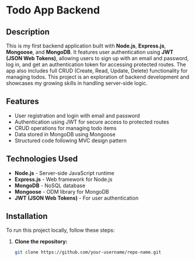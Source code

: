 # Todo App Backend

## Description
This is my first backend application built with **Node.js**, **Express.js**, **Mongoose**, and **MongoDB**. It features user authentication using **JWT (JSON Web Tokens)**, allowing users to sign up with an email and password, log in, and get an authentication token for accessing protected routes. The app also includes full CRUD (Create, Read, Update, Delete) functionality for managing todos. This project is an exploration of backend development and showcases my growing skills in handling server-side logic.

## Features
- User registration and login with email and password
- Authentication using JWT for secure access to protected routes
- CRUD operations for managing todo items
- Data stored in MongoDB using Mongoose
- Structured code following MVC design pattern

## Technologies Used
- **Node.js** - Server-side JavaScript runtime
- **Express.js** - Web framework for Node.js
- **MongoDB** - NoSQL database
- **Mongoose** - ODM library for MongoDB
- **JWT (JSON Web Tokens)** - For user authentication

## Installation

To run this project locally, follow these steps:

1. **Clone the repository:**
   ```bash
   git clone https://github.com/your-username/repo-name.git

